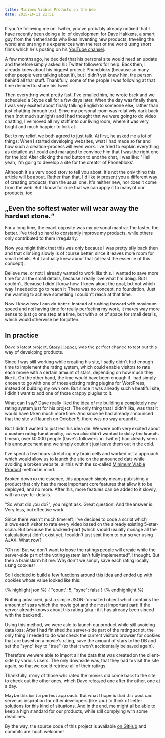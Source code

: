 ```yaml
---
title: Minimum Viable Products on the Web
date: 2015-10-11 21:51
---
```


If you're following me on Twitter, you've probably already noticed that I have recently been doing a lot of development for Dave Hakkens, a smart guy from the Netherlands who likes inventing new products, traveling the world and sharing his experiences with the rest of the world using short films which he's posting on his [YouTube channel][1].

A few months ago, he decided that his personal site would need an update and therefore simply asked his Twitter followers for help. Back then, I already knew about his biggest project: Phonebloks (because so many other people were talking about it), but I didn't yet knew him, the person behind all that stuff. Thankfully, some of the people I was following at that time decided to share his tweet.

Then everything went pretty fast. I've emailed him, he wrote back and we scheduled a Skype call for a few days later. When the day was finally there, I was very excited about finally talking English to someone else, rather than just chatting through text. Since my personal room was relatively dark back then (not much sunlight) and I had thought that we were going to do video chatting, I've moved all my stuff into our living room, where it was very bright and much happier to look at.

But to my relief, we both agreed to just talk. At first, he asked me a lot of things: When I started developing websites, what I had made so far and how such a creation-process will even work. I've tried to explain everything as detailed as I could and managed to convince him that I was the right one for the job! After clicking the red button to end the chat, I was like: "Hell yeah, I'm going to develop a site for the creator of Phonebloks".

Although it's a very good story to tell you about, it's not the only thing this article will be about. Rather than that, I'd like to present you a different way of creating products, than the usual one. It's neither new, nor does it come from the web. But I know for sure that we can apply it to many of our products, too!

## „Even the softest water will wear away the hardest stone.“

For a long time, the exact opposite was my personal mantra: The faster, the better. I've tried so hard to constantly improve my products, while others only contributed to them irregularly.

Now you might think that this was only because I was pretty silly back then and that climbing slowly is of course better, since it leaves more room for small details. But I actually knew about that (at least the essence of this concept).

Believe me, or not: I already wanted to work like this. I wanted to save more time for all the small details, because I really love what I'm doing. But I couldn't. Because I didn't know how. I knew about the goal, but not which way I needed to go to reach it. There was no concept, no foundation. Just me wanting to achieve something I couldn't reach at that time.

Now I know how I can do better: Instead of rushing forward with maximum speed and not having time for really perfecting my work, it makes way more sense to just go one step at a time, but with a lot of space for small details, which would otherwise be forgotten.

## In practice

Dave's latest project, [Story Hopper][2], was the perfect chance to test out this way of developing products.

Since I was still working while creating his site, I sadly didn't had enough time to implement the rating system, which could enable visitors to rate each movie with a certain amount of stars, depending on how much they like it. On the other hand, the time would have been enough if I had simply chosen to go with one of those existing rating plugins for WordPress, instead of building my own one. But since it was already such a beatiful site, I didn't want to add one of those crappy plugins to it.

What can I say? Dave really liked the idea of me building a completely new rating system just for his project. The only thing that I didn't like, was that it would have taken much more time. And since he had already announced that the site will launch on October 5, there was no way around it.

But I didn't wanted to just led this idea die. We were both very excited about a custom rating functionality, but we also didn't wanted to delay the launch. I mean, over 50.000 people (Dave's followers on Twitter) had already seen his announcement and we simply couldn't just leave them out in the cold.

I've spent a few hours stretching my brain cells and worked out a approach which would allow us to launch the site on the announced date while avoiding a broken website, all this with the so-called [Minimum Viable Product][3] method in mind.

Broken down to the essence, this approach simply means publishing a product that only has the most important core features that allow it to be deployed, and no more. After this, more features can be added to it slowly, with an eye for details.

"So what did you do?", you might ask. Great question! And the answer is: Very less, but effective work.

Since there wasn't much time left, I've decided to code a script which allows each visitor to rate every video based on the already existing 5-star-scala. But because the backend-part (which should usually manage all the calculations) didn't exist yet, I couldn't just sent them to our server using AJAX. What now?

"Oh no! But we don't want to loose the ratings people will create while the server-side part of the voting system isn't fully implemented", I thought. But then a brainstorm hit me: Why don't we simply save each rating locally, using cookies?

So I decided to build a few functions around this idea and ended up with cookies whose value looked like this:

{% highlight json %}
{
	"count": 5,
	"sync": false
}
{% endhighlight %}

Nothing advanced, just a simple JSON-formatted object which contains the amount of stars which the movie got and the most important part: If the server already knows about this rating (aka.: if it has already been sinced with the backend).

Using this method, we were able to launch our product while still avoiding data loss: After I had finished the server-side part of the rating script, the only thing I needed to do was check the current visitors browser for cookies that are based on a movie's rating, save the amount of stars to the DB and set the "sync" key to "true" (so that it won't accidentally be saved again).

Therefore we were able to import all the data that was created on the client-side by various users. The only downside was, that  they had to visit the site again, so that we could retrieve all of their ratings.

Thankfully, many of those who rated the movies did come back to the site to check out the other ones, which Dave released one after the other, one at a day.

Maybe this isn't a perfect approach. But what I hope is that this post can serve as inspiration for other developers (like you) to think of better solutions for this kind of situations. And in the end, me might all be able to keep a high standard for our products, while still complying with some deadlines.

By the way, the source code of this project is available [on GitHub][4] and commits are much welcome!

[1]: https://www.youtube.com/user/hakopdetak
[2]: http://story-hopper.com
[3]: https://en.wikipedia.org/wiki/Minimum_viable_product
[4]: https://github.com/hakkens/hopper
